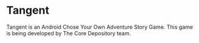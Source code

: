 # Tangent

Tangent is an Android Chose Your Own Adventure Story Game.
This game is being developed by The Core Depository team.
